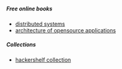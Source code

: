 ##### Free online books
* [distributed systems](http://book.mixu.net/distsys/single-page.html)
* [architecture of opensource applications](http://aosabook.org/en/index.html)

##### Collections
* [hackershelf collection](http://hackershelf.com/browse/)

